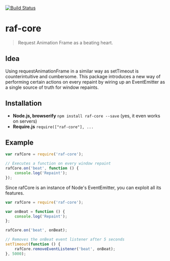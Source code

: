 [![Build Status](https://travis-ci.org/alexanderGugel/raf-core.svg)](https://travis-ci.org/alexanderGugel/raf-core)

# raf-core

> Request Animation Frame as a beating heart.

## Idea

Using requestAnimationFrame in a similar way as setTimeout is counterintuitive
and cumbersome. This package introduces a new way of performing certain actions
on every repaint by wiring up an EventEmitter as a single source of truth for
window repaints.

## Installation

- **Node.js, browserify** `npm install raf-core --save` (yes, it even works on servers)
- **Require.js** `require(["raf-core"], ...`

## Example

```javascript
var rafCore = require('raf-core');

// Executes a function on every window repaint
rafCore.on('beat', function () {
    console.log('Repaint');
});
```

Since rafCore is an instance of Node's EventEmitter, you can exploit all its
features.

```javascript
var rafCore = require('raf-core');

var onBeat = function () {
    console.log('Repaint');
};

rafCore.on('beat', onBeat);

// Removes the onBeat event listener after 5 seconds
setTimeout(function () {
    rafCore.removeEventListener('beat', onBeat);
}, 5000);
```
